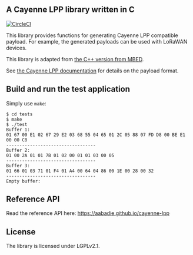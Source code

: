 ## A Cayenne LPP library written in C

[![CircleCI](https://circleci.com/gh/aabadie/cayenne-lpp/tree/master.svg?style=svg)](https://circleci.com/gh/aabadie/cayenne-lpp/tree/master)

This library provides functions for generating Cayenne LPP compatible payload.
For example, the generated payloads can be used with LoRaWAN devices.

This library is adapted from
[the C++ version from MBED](https://developer.mbed.org/teams/myDevicesIoT/code/Cayenne-LPP/).

See [the Cayenne LPP documentation](https://mydevices.com/cayenne/docs_stage/lora/#lora-cayenne-low-power-payload)
for details on the payload format.

## Build and run the test application

Simply use `make`:

    $ cd tests
    $ make
    $ ./test
    Buffer 1:
    01 67 00 E1 02 67 29 E2 03 68 55 04 65 01 2C 05 88 07 FD D8 00 BE E1 00 00 C8
    ----------------------------------
    Buffer 2:
    01 00 2A 01 01 7B 01 02 00 01 01 03 00 05
    ----------------------------------
    Buffer 3:
    01 66 01 03 71 01 F4 01 A4 00 64 04 86 00 1E 00 28 00 32
    ----------------------------------
    Empty buffer:

## Reference API

Read the reference API here: https://aabadie.github.io/cayenne-lpp

## License

The library is licensed under LGPLv2.1.
